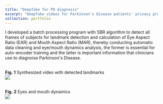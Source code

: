 ```yaml
---
title: "Deepfake for PD diagnosis"
excerpt: "Deepfake videos for Parkinson's Disease patients' privacy protection and information preservation<br/><img src='https://tianyiye98.github.io/page/portfolio/20251610261900XXXXVFOF0102500000010.png'>"
collection: portfolio
---
```


I developed a batch processing program with SBR algorithm to detect all frames of subjects for landmark detection and calculation of Eye Aspect Ratio (EAR) and Mouth Aspect Ratio (MAR), thereby conducting automatic data cleaning and eye/mouth dynamics analysis, the former is essential for auto-encoder training and the latter is important information that clinicians use to diagnoise Parkinson's Disease. 

<br/>**Fig. 1** Synthesized video with detected landmarks
<br/><img src='https://tianyiye98.github.io/page/portfolio/sythezed_video.gif'>

<br/>**Fig. 2** Eyes and mouth dynamics
<br/><img src='https://tianyiye98.github.io/page/portfolio/mar&ear_compare.png'>
